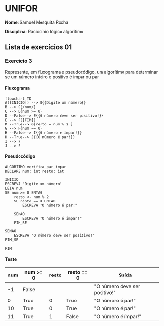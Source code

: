 # UNIFOR
**Nome**: Samuel Mesquita Rocha

**Disciplina**: Raciocínio lógico algorítimo

## Lista de exercícios 01

### Exercício 3
Represente, em fluxograma e pseudocódigo, um algorítimo para determinar se um número inteiro e positivo é impar ou par

#### Fluxograma
```mermaid
flowchart TD
A([INICIO]) --> B{{Digite um número}}
B --> C[/num/]
C --> D{num >= 0}
D --False--> E{{O número deve ser positivo!}}
E --> F([FIM])
D --True--> G[resto = num % 2 ]
G --> H{num == 0}
H --False--> I{{O número é ímpar!}}
H --True--> J{{O número é par!}}
I --> F
J --> F
```
#### Pseudocódigo
```
ALGORITMO verifica_par_impar
DECLARE num: int,resto: int

INICIO
ESCREVA "Digite um número"
LEIA num
SE num >= 0 ENTAO
	resto <- num % 2
	SE resto == 0 ENTAO
		ESCREVA "O número é par!"
		
    SENAO
	    ESCREVA "O número é ímpar!"
	FIM_SE
	
SENAO 
	ESCREVA "O número deve ser positivo!"
FIM_SE

FIM
```
#### Teste

| num | num >= 0 | resto | resto == 0 | Saída |
| -- | -- | -- | -- | --|
| -1 | False | | | "O número deve ser positivo!' |
| 0 | True | 0 | True | "O número é par!" |
| 10 | True | 0 | True | "O número é par!" | 
| 11 | True | 1 | False | "O número é ímpar!"|
